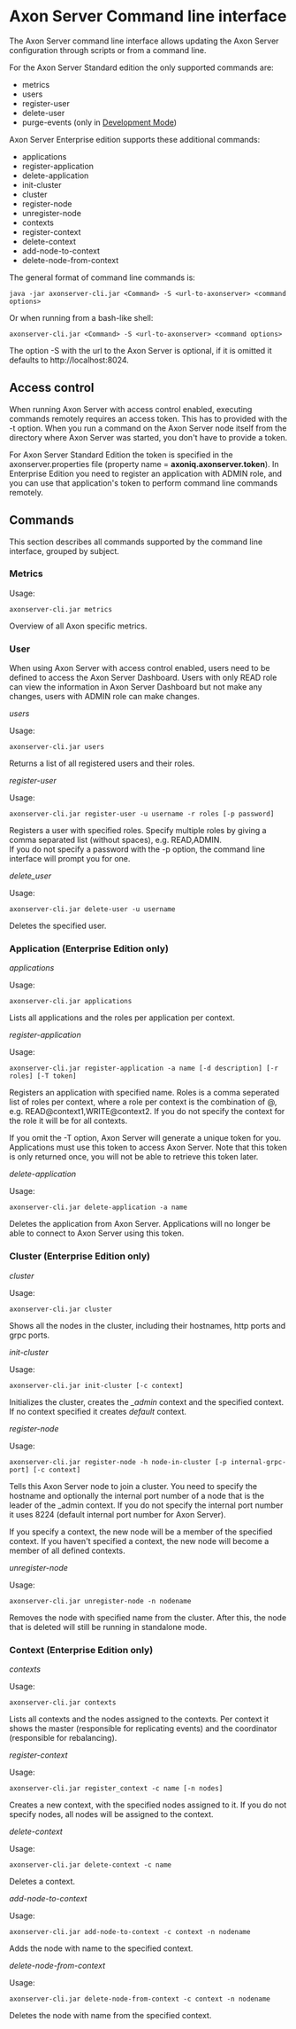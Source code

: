 # Axon Server Command line interface

The Axon Server command line interface allows updating the Axon Server configuration through scripts or from a command line.

For the Axon Server Standard edition the only supported commands are:

- metrics
- users
- register-user
- delete-user
- purge-events (only in [Development Mode](../../operations-guide/setting-up-axon-server/development-mode.md))

Axon Server Enterprise edition supports these additional commands:

- applications
- register-application
- delete-application
- init-cluster
- cluster
- register-node
- unregister-node
- contexts
- register-context
- delete-context
- add-node-to-context
- delete-node-from-context

The general format of command line commands is:

    java -jar axonserver-cli.jar <Command> -S <url-to-axonserver> <command options>
    
Or when running from a bash-like shell:

    axonserver-cli.jar <Command> -S <url-to-axonserver> <command options>
    
The option -S with the url to the Axon Server is optional, if it is omitted it defaults to http://localhost:8024.

## Access control

When running Axon Server with access control enabled, executing commands remotely requires an access token. 
This has to provided with the -t option. When you run a command on the Axon Server node itself from the directory where 
Axon Server was started, you don't have to provide a token.

For Axon Server Standard Edition the token is specified in the axonserver.properties file (property name = **axoniq.axonserver.token**).
In Enterprise Edition you need to register an application with ADMIN role, and you can use that application's token to
perform command line commands remotely. 

## Commands

This section describes all commands supported by the command line interface, grouped by subject.

### Metrics

Usage:

    axonserver-cli.jar metrics
    
Overview of all Axon specific metrics.

### User

When using Axon Server with access control enabled, users need to be defined to access the Axon Server Dashboard.
Users with only READ role can view the information in Axon Server Dashboard but not make any changes, users with ADMIN role
can make changes. 

_users_

Usage:

    axonserver-cli.jar users

Returns a list of all registered users and their roles.

_register-user_

Usage: 

    axonserver-cli.jar register-user -u username -r roles [-p password]
    
Registers a user with specified roles. 
Specify multiple roles by giving a comma separated list (without spaces), e.g. READ,ADMIN.  
If you do not specify a password with the -p option, the command line interface will prompt you for one.

_delete_user_

Usage: 

    axonserver-cli.jar delete-user -u username 
    
Deletes the specified user.    


### Application (Enterprise Edition only)

_applications_

Usage:

    axonserver-cli.jar applications
    
Lists all applications and the roles per application per context.  

_register-application_

Usage:

    axonserver-cli.jar register-application -a name [-d description] [-r roles] [-T token]
    
Registers an application with specified name. Roles is a comma seperated list of roles per context, where a role per context 
is the combination of <Role>@<Context>, e.g. READ@context1,WRITE@context2. If you do not specify the context for the role it 
will be for all contexts.

If you omit the -T option, Axon Server will generate a unique token for you. Applications must use this token to access
Axon Server. Note that this token is only returned once, you will not be able to retrieve this token later. 
    
_delete-application_

Usage:

    axonserver-cli.jar delete-application -a name
    
Deletes the application from Axon Server. Applications will no longer be able to connect to Axon Server using this token.
     
### Cluster (Enterprise Edition only)

_cluster_

Usage:

    axonserver-cli.jar cluster

Shows all the nodes in the cluster, including their hostnames, http ports and grpc ports.

_init-cluster_

Usage:

    axonserver-cli.jar init-cluster [-c context]

Initializes the cluster, creates the *_admin* context and the specified context. If no context specified it creates *default* context.

_register-node_

Usage:

    axonserver-cli.jar register-node -h node-in-cluster [-p internal-grpc-port] [-c context]
    
Tells this Axon Server node to join a cluster. 
You need to specify the hostname and optionally the internal port number of a node that is the leader of the _admin context. 
If you do not specify the internal port number it uses 8224 (default internal port number for Axon Server).

If you specify a context, the new node will be a member of the specified context. 
If you haven't specified a context, the new node will become a member of all defined contexts.

_unregister-node_

Usage:

    axonserver-cli.jar unregister-node -n nodename
    
Removes the node with specified name from the cluster. After this, the node that is deleted will still be running in 
standalone mode.     

### Context (Enterprise Edition only)

_contexts_

Usage:

    axonserver-cli.jar contexts

Lists all contexts and the nodes assigned to the contexts. Per context it shows the master (responsible for replicating events) and the coordinator (responsible for rebalancing).

_register-context_

Usage:

    axonserver-cli.jar register_context -c name [-n nodes]
    
Creates a new context, with the specified nodes assigned to it. If you do not specify nodes, all nodes will be assigned to 
the context.     

_delete-context_

Usage:

    axonserver-cli.jar delete-context -c name
    
Deletes a context.    

_add-node-to-context_

Usage:

    axonserver-cli.jar add-node-to-context -c context -n nodename
    
Adds the node with name to the specified context.    

_delete-node-from-context_

Usage:

    axonserver-cli.jar delete-node-from-context -c context -n nodename
    
Deletes the node with name from the specified context.    

 